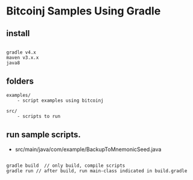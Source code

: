 # Bitcoinj Samples Using Gradle 

## install
```requisitity to running scripts

gradle v4.x
maven v3.x.x
java8

```

## folders

```cvs
examples/ 
    - script examples using bitcoinj
    
src/ 
    - scripts to run

```

    
## run sample scripts.

- src/main/java/com/example/BackupToMnemonicSeed.java

```run bitcoinj sample

gradle build  // only build, compile scripts
gradle run // after build, run main-class indicated in build.gradle

```


